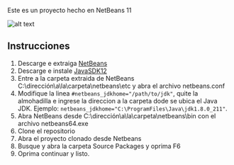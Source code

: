 Este es un proyecto hecho en NetBeans 11

![alt text](https://i.imgur.com/RL90J8U.png)

## Instrucciones

1. Descarge e extraiga [NetBeans](https://netbeans.org/)
2. Descarge e instale [JavaSDK12](https://www.oracle.com/technetwork/es/java/javase/downloads/index.html)
3. Entre a la carpeta extraida de NetBeans C:\dirección\a\la\carpeta\netbeans\etc y abra el archivo netbeans.conf
4. Modifique la linea `#netbeans_jdkhome="/path/to/jdk"`, quite la almohadilla e ingrese la direccion a la carpeta dode se ubica el Java JDK. Ejemplo: `netbeans_jdkhome="C:\ProgramFiles\Java\jdk1.8.0_211"`.
5. Abra NetBeans desde C:\dirección\a\la\carpeta\netbeans\bin con el archivo netbeans64.exe
6. Clone el repositorio
7. Abra el proyecto clonado desde Netbeans
8. Busque y abra la carpeta Source Packages y oprima F6
9. Oprima continuar y listo.